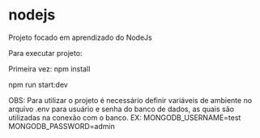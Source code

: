 # nodejs

Projeto focado em aprendizado do NodeJs

Para executar projeto:

Primeira vez: npm install

npm run start:dev



OBS: Para utilizar o projeto é necessário definir variáveis de ambiente no arquivo .env para usuário e senha do banco de dados, as quais são utilizadas na conexão com o banco.
EX: 
MONGODB_USERNAME=test
MONGODB_PASSWORD=admin



